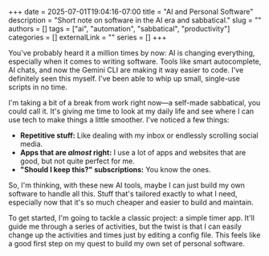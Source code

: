 +++ 
date = 2025-07-01T19:04:16-07:00
title = "AI and Personal Software"
description = "Short note on software in the AI era and sabbatical."
slug = ""
authors = []
tags = ["ai", "automation", "sabbatical", "productivity"]
categories = []
externalLink = ""
series = []
+++

You've probably heard it a million times by now: AI is changing everything, especially when it comes to writing software. Tools like smart autocomplete, AI chats, and now the Gemini CLI are making it way easier to code. I've definitely seen this myself. I've been able to whip up small, single-use scripts in no time.

I'm taking a bit of a break from work right now—a self-made sabbatical, you could call it. It's giving me time to look at my daily life and see where I can use tech to make things a little smoother. I've noticed a few things:

*   **Repetitive stuff:** Like dealing with my inbox or endlessly scrolling social media.
*   **Apps that are *almost* right:** I use a lot of apps and websites that are good, but not quite perfect for me.
*   **"Should I keep this?" subscriptions:** You know the ones.

So, I'm thinking, with these new AI tools, maybe I can just build my own software to handle all this. Stuff that's tailored exactly to what I need, especially now that it's so much cheaper and easier to build and maintain.

To get started, I'm going to tackle a classic project: a simple timer app. It'll guide me through a series of activities, but the twist is that I can easily change up the activities and times just by editing a config file. This feels like a good first step on my quest to build my own set of personal software. 